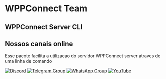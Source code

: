 # WPPConnect Team

## WPPConnect Server CLI

## Nossos canais online

Esse pacote facilita a utilizacao do servidor WPPConnect server atraves de uma linha de comando

[![Discord](https://img.shields.io/discord/844351092758413353?color=blueviolet&label=Discord&logo=discord&style=flat)](https://discord.gg/JU5JGGKGNG)
[![Telegram Group](https://img.shields.io/badge/Telegram-Group-32AFED?logo=telegram)](https://t.me/wppconnect)
[![WhatsApp Group](https://img.shields.io/badge/WhatsApp-Group-25D366?logo=whatsapp)](https://chat.whatsapp.com/LJaQu6ZyNvnBPNAVRbX00K)
[![YouTube](https://img.shields.io/youtube/channel/subscribers/UCD7J9LG08PmGQrF5IS7Yv9A?label=YouTube)](https://www.youtube.com/c/wppconnect)
